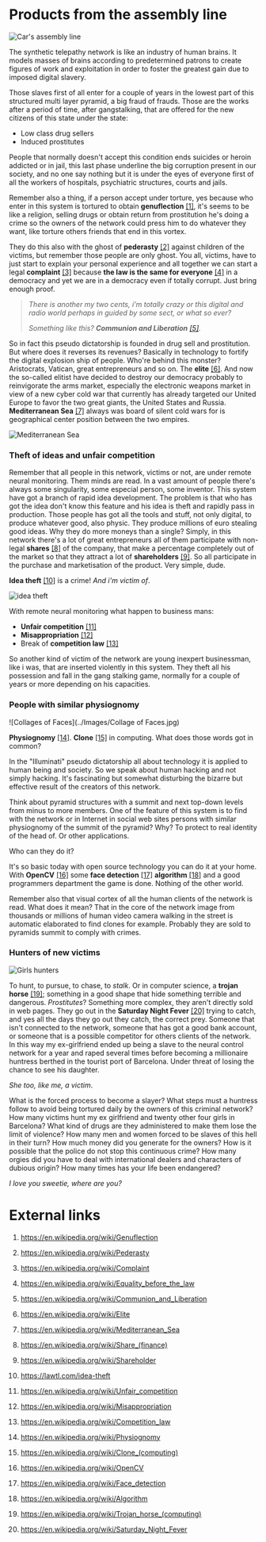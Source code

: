 # Products from the assembly line 

![Car's assembly line](../Images/1923-automobile-fabbrica-di-automobili-sulla-linea-di-assemblaggio-finale-di-new-york-cmt08n.jpg)

The synthetic telepathy network is like an industry of human brains.  It models masses of brains according to predetermined patrons to create figures of work and exploitation in order to foster the greatest gain due to imposed digital slavery. 

Those slaves first of all enter for a couple of years in the lowest part of this structured multi layer pyramid, a big fraud of frauds. Those are the works after a period of time, after gangstalking, that are offered for the new citizens of this state under the state:

- Low class drug sellers
- Induced prostitutes

People that normally doesn't accept this condition ends suicides or heroin addicted or in jail, this last phase underline the big corruption present in our society, and no one say nothing but it is under the eyes of everyone first of all the workers of hospitals, psychiatric structures, courts and jails.

Remember also a thing, if a person accept under torture, yes because who enter in this system is tortured to obtain **genuflection** [[1]](https://en.wikipedia.org/wiki/Genuflection), it's seems to be like a religion, selling drugs or obtain return from prostitution he's doing a crime so the owners of the network could press him to do whatever they want, like torture others friends that end in this vortex. 

They do this also with the ghost of **pederasty** [[2]](https://en.wikipedia.org/wiki/Pederasty) against children of the victims, but remember those people are only ghost. You all, victims, have to just start to explain your personal experience and all together we can start a legal **complaint** [[3]](https://en.wikipedia.org/wiki/Complaint) because **the law is the same for everyone** [[4]](https://en.wikipedia.org/wiki/Equality_before_the_law) in a democracy and yet we are in a democracy even if totally corrupt. Just bring enough proof.

> *There is another my two cents, i'm totally crazy or this digital and radio world perhaps in guided by some sect, or what so ever?* 
>
> *Something like this? **Communion and Liberation** [[5]](https://en.wikipedia.org/wiki/Communion_and_Liberation).*

So in fact this pseudo dictatorship is founded in drug sell and prostitution. But where does it reverses its revenues? Basically in technology to fortify the digital explosion ship of people. Who're behind this monster? Aristocrats, Vatican, great entrepreneurs and so on. The **elite** [[6]](https://en.wikipedia.org/wiki/Elite). And now the so-called elitist have decided to destroy our democracy probably to reinvigorate the arms market, especially the electronic weapons market in view of a new cyber cold war that currently has already targeted our United Europe to favor the two great giants, the United States and Russia. **Mediterranean Sea** [[7]](https://en.wikipedia.org/wiki/Mediterranean_Sea) always was board of silent cold wars for is geographical center position between the two empires.

![Mediterranean Sea](../Images/Mediterranee_02_EN.jpg)

### Theft of ideas and unfair competition

Remember that all people in this network, victims or not, are under remote neural monitoring. Them minds are read. In a vast amount of people there's always some singularity, some especial person, some inventor. This system have got a branch of rapid idea development. The problem is that who has got the idea don't know this feature and his idea is theft and rapidly pass in production. Those people has got all the tools and stuff, not only digital, to produce whatever good, also physic. They produce millions of euro stealing good ideas.  Why they do more moneys than a single? Simply, in this network there's a lot of great entrepreneurs all of them participate with non-legal **shares** [[8]](https://en.wikipedia.org/wiki/Share_(finance)) of the company, that make a percentage completely out of the market so that they attract a lot of **shareholders** [[9]](https://en.wikipedia.org/wiki/Shareholder). So all participate in the purchase and marketisation of the product. Very simple, dude.

**Idea theft** [[10]](https://lawtl.com/idea-theft) is a crime! *And i'm victim of*.

![idea theft](../Images/brojid.com_.-Idea-Theft-1.jpg)

With remote neural monitoring what happen to business mans: 

- **Unfair competition** [[11]](https://en.wikipedia.org/wiki/Unfair_competition)
- **Misappropriation** [[12]](https://en.wikipedia.org/wiki/Misappropriation)
- Break of **competition law** [[13]](https://en.wikipedia.org/wiki/Competition_law)

So another kind of victim of the network are young inexpert businessman, like i was, that are inserted violently in this system. They theft all his possession and fall in the gang stalking game, normally for a couple of years or more depending on his capacities.

### People with similar physiognomy

![Collages of Faces](../Images/Collage of Faces.jpg)

**Physiognomy** [[14]](https://en.wikipedia.org/wiki/Physiognomy). **Clone** [[15]](https://en.wikipedia.org/wiki/Clone_(computing)) in computing. What does those words got in common? 

In the "Illuminati" pseudo dictatorship all about technology it is applied to human being and society. So we speak about human hacking and not simply hacking. It's fascinating but somewhat disturbing the bizarre but effective result of the creators of this network.

Think about pyramid structures with a summit and next top-down levels from minus to more members. One of the feature of this system is to find with the network or in Internet in social web sites persons with similar physiognomy of the summit of the pyramid? Why? To protect to real identity of the head of. Or other applications.

Who can they do it?

It's so basic today with open source technology you can do it at your home. With **OpenCV** [[16]](https://en.wikipedia.org/wiki/OpenCV) some **face detection** [[17]](https://en.wikipedia.org/wiki/Face_detection) **algorithm** [[18]](https://en.wikipedia.org/wiki/Algorithm) and a good programmers department the game is done. Nothing of the other world. 

Remember also that visual cortex of all the human clients of the network is read. What does it mean? That in the core of the network image from thousands or millions of human video camera walking in the street is automatic elaborated to find clones for example. Probably they are sold to pyramids summit to comply with crimes. 

### Hunters of new victims

![Girls hunters](../Images/ROWIE_Coda-Mini-Hunter_Savannah_Pre-Spring-19__198-900x1350.jpg)

To hunt, to pursue, to chase, to *stalk*. Or in computer science, a **trojan horse** [[19]](https://en.wikipedia.org/wiki/Trojan_horse_(computing)); something in a good shape that hide something terrible and dangerous. *Prostitutes*? Something more complex, they aren't directly sold in web pages. They go out in the **Saturday Night Fever** [[20]](https://en.wikipedia.org/wiki/Saturday_Night_Fever) trying to catch, and yes all the days they go out they catch, the correct prey. Someone that isn't connected to the network, someone that has got a good bank account, or someone that is a possible competitor for others clients of the network. In this way  my ex-girlfriend ended up being a slave to the neural control network for a year and raped several times before becoming a millionaire huntress berthed in the tourist port of Barcelona. Under threat of losing the chance to see his daughter.

 *She too, like me, a victim*.

What is the forced process to become a slayer? What steps must a huntress follow to avoid being tortured daily by the owners of this criminal network? How many victims hunt my ex girlfriend and twenty other four girls in Barcelona? What kind of drugs are they administered to make them lose the limit of violence? How many men and women forced to be slaves of this hell in their turn? How much money did you generate for the owners? How is it possible that the police do not stop this continuous crime? How many orgies did you have to deal with international dealers and characters of dubious origin? How many times has your life been endangered?

*I love you sweetie, where are you?*

# External links

1. https://en.wikipedia.org/wiki/Genuflection

2. https://en.wikipedia.org/wiki/Pederasty

3. https://en.wikipedia.org/wiki/Complaint

4. https://en.wikipedia.org/wiki/Equality_before_the_law

5. https://en.wikipedia.org/wiki/Communion_and_Liberation

6. https://en.wikipedia.org/wiki/Elite

7. https://en.wikipedia.org/wiki/Mediterranean_Sea

8. https://en.wikipedia.org/wiki/Share_(finance)

9. https://en.wikipedia.org/wiki/Shareholder

10. https://lawtl.com/idea-theft

11. https://en.wikipedia.org/wiki/Unfair_competition

12. https://en.wikipedia.org/wiki/Misappropriation

13. https://en.wikipedia.org/wiki/Competition_law

14. https://en.wikipedia.org/wiki/Physiognomy

15. https://en.wikipedia.org/wiki/Clone_(computing)

16. https://en.wikipedia.org/wiki/OpenCV

17. https://en.wikipedia.org/wiki/Face_detection

18. https://en.wikipedia.org/wiki/Algorithm

19. https://en.wikipedia.org/wiki/Trojan_horse_(computing)

20. https://en.wikipedia.org/wiki/Saturday_Night_Fever

    